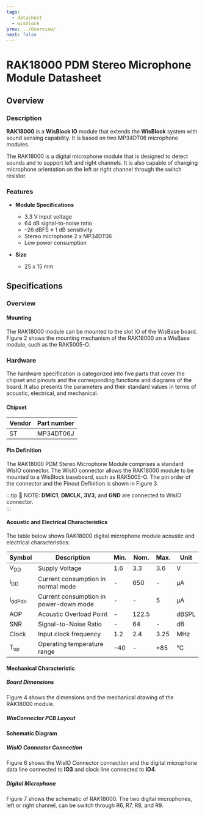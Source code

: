 ```yaml
---
tags:
  - datasheet
  - wisblock
prev: ../Overview/
next: false
---
```



# RAK18000 PDM Stereo Microphone Module Datasheet

## Overview
<rk-img
  src="/assets/images/wisblock/rak18000/datasheet/RAK18000_Back_Front.png"
  width="40%"
  caption="RAK18000 PDM Stereo Microphone Module"
/>

### Description

**RAK18000** is a **WisBlock IO** module that extends the **WisBlock** system with sound sensing capability. It is based on two MP34DT06 microphone modules.

The RAK18000 is a digital microphone module that is designed to detect sounds and to support left and right channels. It is also capable of changing microphone orientation on the left or right channel through the switch resistor.

### Features

* **Module Specifications**   
   
    - 3.3&nbsp;V input voltage
    - 64&nbsp;dB signal-to-noise ratio
    - –26&nbsp;dBFS ± 1&nbsp;dB sensitivity 
    - Stereo microphone 2 x MP34DT06   
    - Low power consumption
  
* **Size**    
    * 25 x 15&nbsp;mm  

## Specifications

### Overview 

#### Mounting 

The RAK18000 module can be mounted to the slot IO of the WisBase board. Figure 2 shows the mounting mechanism of the RAK18000 on a WisBase module, such as the RAK5005-O.

<rk-img
  src="/assets/images/wisblock/rak18000/datasheet/RAK18000_mounting.png"
  width="50%"
  caption="RAK18000 PDM Stereo Microphone Module Mounting"
/>

### Hardware

The hardware specification is categorized into five parts that cover the chipset and pinouts and the corresponding functions and diagrams of the board. It also presents the parameters and their standard values in terms of acoustic, electrical, and mechanical. 

#### Chipset
| Vendor | Part number |
| ------ | ----------- |
| ST     | MP34DT06J   |

#### Pin Definition

The RAK18000 PDM Stereo Microphone Module comprises a standard WisIO connector. The WisIO connector allows the RAK18000 module to be mounted to a WisBlock baseboard, such as RAK5005-O. The pin order of the connector and the Pinout Definition is shown in Figure 3. 

:::tip 📝 NOTE:
**DMIC1**, **DMCLK**, **3V3**, and **GND** are connected to WisIO connector.  
:::

<rk-img
  src="/assets/images/wisblock/rak18000/datasheet/RAK18000_Pinout.svg"
  width="60%"
  caption="RAK18000 PDM Stereo Microphone Module Pinout Diagram"
/>

#### Acoustic and Electrical Characteristics

The table below shows RAK18000 digital microphone module acoustic and electrical characteristics:

| Symbol            | Description                            | Min. | Nom.  | Max. | Unit  |
| ----------------- | -------------------------------------- | ---- | ----- | ---- | ----- |
| V<sub>DD</sub>    | Supply Voltage                         | 1.6  | 3.3   | 3.6  | V     |
| I<sub>DD</sub>    | Current consumption in normal mode     | -    | 650   | -    | µA    |
| I<sub>ddPdn</sub> | Current consumption in power-down mode | -    | -     | 5    | µA    |
| AOP               | Acoustic Overload Point                | -    | 122.5 |      | dBSPL |
| SNR               | Signal-to-Noise Ratio                  | -    | 64    | -    | dB    |
| Clock             | Input clock frequency                  | 1.2  | 2.4   | 3.25 | MHz   |
| T<sub>op</sub>    | Operating temperature range            | -40  | -     | +85  | °C    |

#### Mechanical Characteristic

##### Board Dimensions

Figure 4 shows the dimensions and the mechanical drawing of the RAK18000 module.

<rk-img
  src="/assets/images/wisblock/rak18000/datasheet/RAK18000_mechanic_drawing.png"
  width="60%"
  caption="RAK18000 PDM Stereo Microphone Module Mechanical Drawing"
/>

##### WisConnector PCB Layout

<rk-img
  src="/assets/images/wisblock/rak18000/datasheet/MxxS1003K6M.png"
  width="100%"
  caption="WisConnector PCB footprint and recommendations"
/>

#### Schematic Diagram

##### WisIO Connector Connection

Figure 6 shows the WisIO Connector connection and the digital microphone data line connected to **IO3** and clock line connected to **IO4**.

<rk-img
  src="/assets/images/wisblock/rak18000/datasheet/RAK18000_pin.png"
  width="30%"
  caption="RAK18000 PDM Stereo Microphone Module Connection"
/>

##### Digital Microphone

Figure 7 shows the schematic of RAK18000. The two digital microphones, left or right channel, can be switch through R6, R7, R8, and R9.

<rk-img
  src="/assets/images/wisblock/rak18000/datasheet/RAK18000_schematic.png"
  width="90%"
  caption="RAK18000 PDM Stereo Microphone Module schematics"
/>